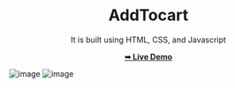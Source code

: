 <div align="center">

<h1>AddTocart</h1>

It is built using HTML, CSS, and Javascript

<a href="https://rajshree-nagane.github.io/AddToCart/"><strong>➥ Live Demo</strong></a> 
 
 </div>

![image](https://github.com/Rajshree-Nagane/AddToCart/assets/151632485/9f2693ae-5cd7-421e-9f2a-a05d29c967f2)
![image](https://github.com/Rajshree-Nagane/AddToCart/assets/151632485/92faaa5d-e5d2-4626-8d42-6562ceeb2975)
